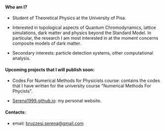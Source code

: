 #### Who am I?

- Student of Theoretical Physics at the University of Pisa.

- Interested in topological aspects of Quantum Chromodynamics, lattice simulations, dark matter and physics beyond the Standard Model. In particular, the research I am most interested in at the moment concerns composite models of dark matter.

- Secondary interests: particle detection systems, other computational analysis.

#### Upcoming projects that I will publish soon:

- Codes For Numerical Methods for Physicists course: contains the codes that I have written for the university course "Numerical Methods For Phycists".

- [Serena1999.github.io](https://serena1999.github.io/): my personal website.

#### Contacts:

- email: bruzzesi.serena@gmail.com
